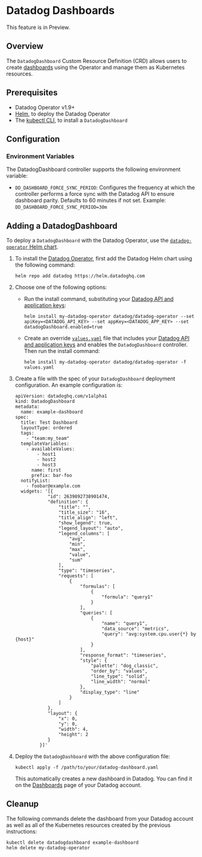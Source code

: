# Datadog Dashboards
This feature is in Preview.

## Overview
The `DatadogDashboard` Custom Resource Definition (CRD) allows users to create [dashboards][1] using the Operator and manage them as Kubernetes resources.

## Prerequisites

- Datadog Operator v1.9+
- [Helm][2], to deploy the Datadog Operator
- The [kubectl CLI][3], to install a `DatadogDashboard`

## Configuration

### Environment Variables

The DatadogDashboard controller supports the following environment variable:

- `DD_DASHBOARD_FORCE_SYNC_PERIOD`: Configures the frequency at which the controller performs a force sync with the Datadog API to ensure dashboard parity. Defaults to 60 minutes if not set. Example: `DD_DASHBOARD_FORCE_SYNC_PERIOD=30m`


## Adding a DatadogDashboard

To deploy a `DatadogDashboard` with the Datadog Operator, use the [`datadog-operator` Helm chart][4].

1. To install the [Datadog Operator][5], first add the Datadog Helm chart using the following command:

    ```shell
    helm repo add datadog https://helm.datadoghq.com
    ```

1. Choose one of the following options:

    * Run the install command, substituting your [Datadog API and application keys][6]:

        ```shell
        helm install my-datadog-operator datadog/datadog-operator --set apiKey=<DATADOG_API_KEY> --set appKey=<DATADOG_APP_KEY> --set datadogDashboard.enabled=true
        ```

    * Create an override [`values.yaml`][7] file that includes your [Datadog API and application keys][6] and enables the `DatadogDashboard` controller. Then run the install command:

        ```shell
        helm install my-datadog-operator datadog/datadog-operator -f values.yaml
        ```

2. Create a file with the spec of your `DatadogDashboard` deployment configuration. An example configuration is:


    ```
    apiVersion: datadoghq.com/v1alpha1
    kind: DatadogDashboard
    metadata:
      name: example-dashboard
    spec:
      title: Test Dashboard
      layoutType: ordered
      tags:
        - "team:my_team"
      templateVariables:
        - availableValues:
            - host1
            - host2
            - host3
          name: first
          prefix: bar-foo
      notifyList:
        - foobar@example.com
      widgets: '[{
                "id": 2639892738901474,
                "definition": {
                    "title": "",
                    "title_size": "16",
                    "title_align": "left",
                    "show_legend": true,
                    "legend_layout": "auto",
                    "legend_columns": [
                        "avg",
                        "min",
                        "max",
                        "value",
                        "sum"
                    ],
                    "type": "timeseries",
                    "requests": [
                        {
                            "formulas": [
                                {
                                    "formula": "query1"
                                }
                            ],
                            "queries": [
                                {
                                    "name": "query1",
                                    "data_source": "metrics",
                                    "query": "avg:system.cpu.user{*} by {host}"
                                }
                            ],
                            "response_format": "timeseries",
                            "style": {
                                "palette": "dog_classic",
                                "order_by": "values",
                                "line_type": "solid",
                                "line_width": "normal"
                            },
                            "display_type": "line"
                        }
                    ]
                },
                "layout": {
                    "x": 0,
                    "y": 0,
                    "width": 4,
                    "height": 2
                }
             }]'
    ```

3. Deploy the `DatadogDashboard` with the above configuration file:

    ```shell
    kubectl apply -f /path/to/your/datadog-dashboard.yaml
    ```

    This automatically creates a new dashboard in Datadog. You can find it on the [Dashboards][8] page of your Datadog account.


## Cleanup

The following commands delete the dashboard from your Datadog account as well as all of the Kubernetes resources created by the previous instructions:

```shell
kubectl delete datadogdashboard example-dashboard
helm delete my-datadog-operator
```


[1]: https://docs.datadoghq.com/dashboards/
[2]: https://helm.sh
[3]: https://kubernetes.io/docs/tasks/tools/install-kubectl/
[4]: https://github.com/DataDog/helm-charts/tree/main/charts/datadog-operator
[5]: https://artifacthub.io/packages/helm/datadog/datadog-operator
[6]: https://app.datadoghq.com/account/settings#api
[7]: https://github.com/DataDog/helm-charts/blob/main/charts/datadog-operator/values.yaml
[8]: https://app.datadoghq.com/dashboard/lists
